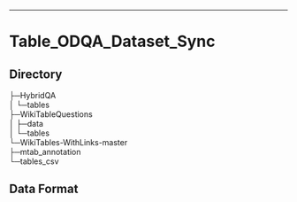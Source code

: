 ---


# Table_ODQA_Dataset_Sync


## Directory


├─HybridQA  
│  └─tables  
├─WikiTableQuestions  
│  ├─data  
│  └─tables   
└─WikiTables-WithLinks-master  
    ├─mtab_annotation  
    └─tables_csv  

## Data Format


